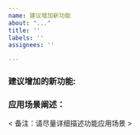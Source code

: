 ```yaml
---
name: 建议增加新功能
about: "..."
title: ''
labels: ''
assignees: ''

---
```


### 建议增加的新功能:


### 应用场景阐述：


< 备注：请尽量详细描述功能应用场景 >
